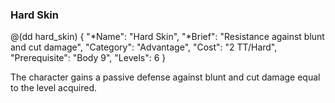 ### Hard Skin

@(dd hard_skin)
{ 
  "*Name": "Hard Skin",
  "*Brief": "Resistance against blunt and cut damage",
  "Category": "Advantage",
  "Cost": "2 TT/Hard",
  "Prerequisite": "Body 9",
  "Levels": 6
}

The character gains a passive defense against blunt
and cut damage equal to the level acquired.
